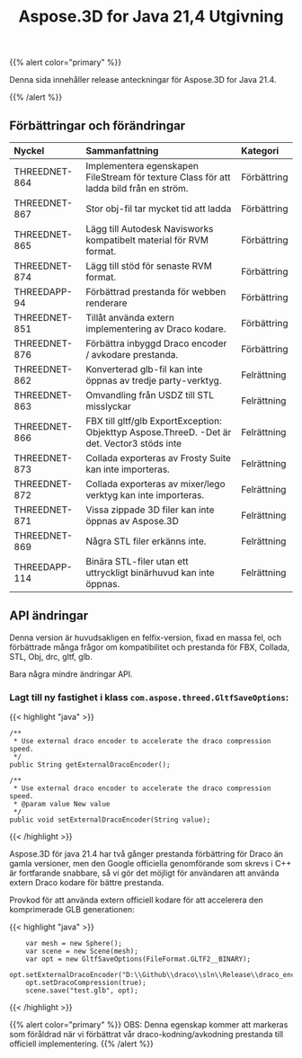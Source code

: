 ﻿---
title: Aspose.3D for Java 21,4 Utgivning
type: docs
weight: 9
url: /sv/java/aspose-3d-for-java-21-4-release-notes/
---
{{% alert color="primary" %}}

Denna sida innehåller release anteckningar för Aspose.3D for Java 21.4.

{{% /alert %}}
## **Förbättringar och förändringar**
|**Nyckel**|**Sammanfattning**|**Kategori**|
|:- |:- |:- |
|THREEDNET-864 |Implementera egenskapen FileStream för texture Class för att ladda bild från en ström.|Förbättring|
|THREEDNET-867 |Stor obj-fil tar mycket tid att ladda|Förbättring|
|THREEDNET-865 |Lägg till Autodesk Navisworks kompatibelt material för RVM format.|Förbättring|
|THREEDNET-874 |Lägg till stöd för senaste RVM format.|Förbättring|
|THREEDAPP-94 |Förbättrad prestanda för webben renderare|Förbättring|
|THREEDNET-851 |Tillåt använda extern implementering av Draco kodare.|Förbättring|
|THREEDNET-876 |Förbättra inbyggd Draco encoder / avkodare prestanda.|Förbättring|
|THREEDNET-862 |Konverterad glb-fil kan inte öppnas av tredje party-verktyg.|Felrättning|
|THREEDNET-863 |Omvandling från USDZ till STL misslyckar|Felrättning|
|THREEDNET-866 |FBX till gltf/glb ExportException: Objekttyp Aspose.ThreeD. -Det är det. Vector3 stöds inte|Felrättning|
|THREEDNET-873 |Collada exporteras av Frosty Suite kan inte importeras.|Felrättning|
|THREEDNET-872 |Collada exporteras av mixer/lego verktyg kan inte importeras.|Felrättning|
|THREEDNET-871 |Vissa zippade 3D filer kan inte öppnas av Aspose.3D|Felrättning|
|THREEDNET-869 |Några STL filer erkänns inte.|Felrättning|
|THREEDAPP-114 |Binära STL-filer utan ett uttryckligt binärhuvud kan inte öppnas.|Felrättning|


## API ändringar ##


Denna version är huvudsakligen en felfix-version, fixad en massa fel, och förbättrade många frågor om kompatibilitet och prestanda för FBX, Collada, STL, Obj, drc, gltf, glb.



Bara några mindre ändringar API.

### Lagt till ny fastighet i klass `com.aspose.threed.GltfSaveOptions`:

{{< highlight "java" >}}

    /**
     * Use external draco encoder to accelerate the draco compression speed.
     */
    public String getExternalDracoEncoder();
    
    /**
     * Use external draco encoder to accelerate the draco compression speed.
     * @param value New value
     */
    public void setExternalDracoEncoder(String value);


{{< /highlight >}}


Aspose.3D för java 21.4 har två gånger prestanda förbättring för Draco än gamla versioner, men den Google officiella genomförande som skrevs i C++ är fortfarande snabbare, så vi gör det möjligt för användaren att använda extern Draco kodare för bättre prestanda.


Provkod för att använda extern officiell kodare för att accelerera den komprimerade GLB generationen:

{{< highlight "java" >}}

        var mesh = new Sphere();
        var scene = new Scene(mesh);
        var opt = new GltfSaveOptions(FileFormat.GLTF2__BINARY);
        opt.setExternalDracoEncoder("D:\\Github\\draco\\sln\\Release\\draco_encoder.exe");
        opt.setDracoCompression(true);
        scene.save("test.glb", opt);

{{< /highlight >}}


{{% alert color="primary" %}} 
OBS: Denna egenskap kommer att markeras som föråldrad när vi förbättrat vår draco-kodning/avkodning prestanda till officiell implementering.
{{% /alert %}}

